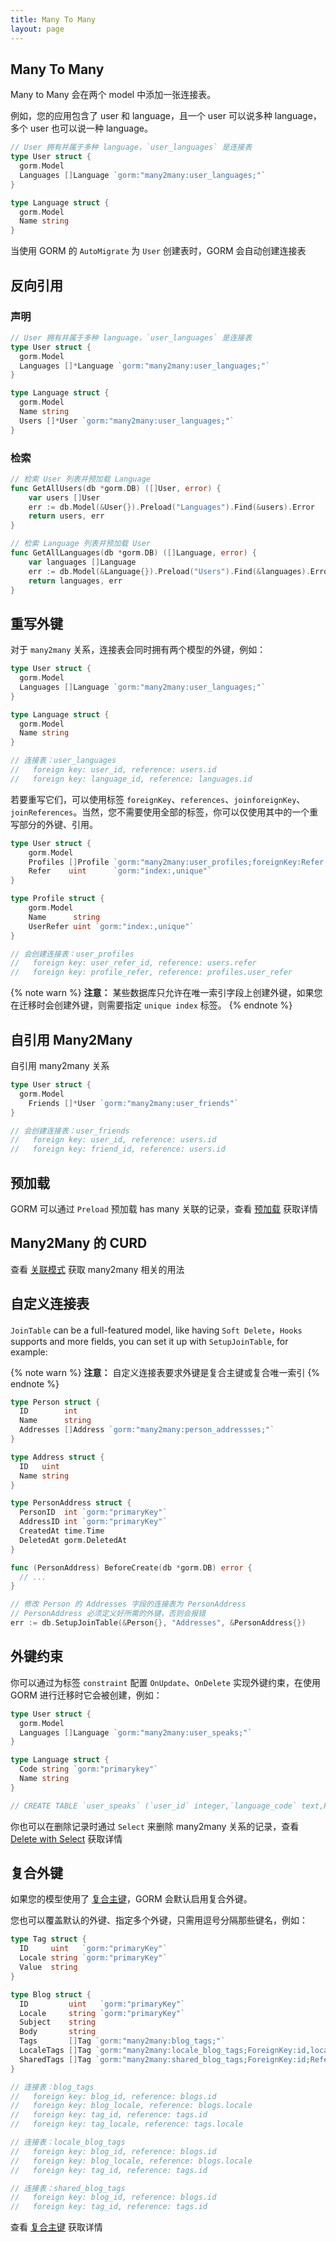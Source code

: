 ```yaml
---
title: Many To Many
layout: page
---
```


## Many To Many

Many to Many 会在两个 model 中添加一张连接表。

例如，您的应用包含了 user 和 language，且一个 user 可以说多种 language，多个 user 也可以说一种 language。

```go
// User 拥有并属于多种 language，`user_languages` 是连接表
type User struct {
  gorm.Model
  Languages []Language `gorm:"many2many:user_languages;"`
}

type Language struct {
  gorm.Model
  Name string
}
```

当使用 GORM 的 `AutoMigrate` 为 `User` 创建表时，GORM 会自动创建连接表

## 反向引用

### 声明
```go
// User 拥有并属于多种 language，`user_languages` 是连接表
type User struct {
  gorm.Model
  Languages []*Language `gorm:"many2many:user_languages;"`
}

type Language struct {
  gorm.Model
  Name string
  Users []*User `gorm:"many2many:user_languages;"`
}
```

### 检索
```go
// 检索 User 列表并预加载 Language
func GetAllUsers(db *gorm.DB) ([]User, error) {
    var users []User
    err := db.Model(&User{}).Preload("Languages").Find(&users).Error
    return users, err
}

// 检索 Language 列表并预加载 User
func GetAllLanguages(db *gorm.DB) ([]Language, error) {
    var languages []Language
    err := db.Model(&Language{}).Preload("Users").Find(&languages).Error
    return languages, err
}
```

## 重写外键

对于 `many2many` 关系，连接表会同时拥有两个模型的外键，例如：

```go
type User struct {
  gorm.Model
  Languages []Language `gorm:"many2many:user_languages;"`
}

type Language struct {
  gorm.Model
  Name string
}

// 连接表：user_languages
//   foreign key: user_id, reference: users.id
//   foreign key: language_id, reference: languages.id
```

若要重写它们，可以使用标签 `foreignKey`、`references`、`joinforeignKey`、`joinReferences`。当然，您不需要使用全部的标签，你可以仅使用其中的一个重写部分的外键、引用。

```go
type User struct {
    gorm.Model
    Profiles []Profile `gorm:"many2many:user_profiles;foreignKey:Refer;joinForeignKey:UserReferID;References:UserRefer;joinReferences:ProfileRefer"`
    Refer    uint      `gorm:"index:,unique"`
}

type Profile struct {
    gorm.Model
    Name      string
    UserRefer uint `gorm:"index:,unique"`
}

// 会创建连接表：user_profiles
//   foreign key: user_refer_id, reference: users.refer
//   foreign key: profile_refer, reference: profiles.user_refer
```

{% note warn %}
**注意：** 某些数据库只允许在唯一索引字段上创建外键，如果您在迁移时会创建外键，则需要指定 `unique index` 标签。
{% endnote %}

## 自引用 Many2Many

自引用 many2many 关系

```go
type User struct {
  gorm.Model
    Friends []*User `gorm:"many2many:user_friends"`
}

// 会创建连接表：user_friends
//   foreign key: user_id, reference: users.id
//   foreign key: friend_id, reference: users.id
```

## 预加载

GORM 可以通过 `Preload` 预加载 has many 关联的记录，查看 [预加载](preload.html) 获取详情

## Many2Many 的 CURD

查看 [关联模式](associations.html#Association-Mode) 获取 many2many 相关的用法

## 自定义连接表

`JoinTable` can be a full-featured model, like having `Soft Delete`，`Hooks` supports and more fields, you can set it up with `SetupJoinTable`, for example:

{% note warn %}
**注意：** 自定义连接表要求外键是复合主键或复合唯一索引
{% endnote %}

```go
type Person struct {
  ID        int
  Name      string
  Addresses []Address `gorm:"many2many:person_addressses;"`
}

type Address struct {
  ID   uint
  Name string
}

type PersonAddress struct {
  PersonID  int `gorm:"primaryKey"`
  AddressID int `gorm:"primaryKey"`
  CreatedAt time.Time
  DeletedAt gorm.DeletedAt
}

func (PersonAddress) BeforeCreate(db *gorm.DB) error {
  // ...
}

// 修改 Person 的 Addresses 字段的连接表为 PersonAddress
// PersonAddress 必须定义好所需的外键，否则会报错
err := db.SetupJoinTable(&Person{}, "Addresses", &PersonAddress{})
```

## 外键约束

你可以通过为标签 `constraint` 配置 `OnUpdate`、`OnDelete` 实现外键约束，在使用 GORM 进行迁移时它会被创建，例如：

```go
type User struct {
  gorm.Model
  Languages []Language `gorm:"many2many:user_speaks;"`
}

type Language struct {
  Code string `gorm:"primarykey"`
  Name string
}

// CREATE TABLE `user_speaks` (`user_id` integer,`language_code` text,PRIMARY KEY (`user_id`,`language_code`),CONSTRAINT `fk_user_speaks_user` FOREIGN KEY (`user_id`) REFERENCES `users`(`id`) ON DELETE SET NULL ON UPDATE CASCADE,CONSTRAINT `fk_user_speaks_language` FOREIGN KEY (`language_code`) REFERENCES `languages`(`code`) ON DELETE SET NULL ON UPDATE CASCADE);
```

你也可以在删除记录时通过 `Select` 来删除 many2many 关系的记录，查看 [Delete with Select](associations.html#delete_with_select) 获取详情

## 复合外键

如果您的模型使用了 [复合主键](composite_primary_key.html)，GORM 会默认启用复合外键。

您也可以覆盖默认的外键、指定多个外键，只需用逗号分隔那些键名，例如：

```go
type Tag struct {
  ID     uint   `gorm:"primaryKey"`
  Locale string `gorm:"primaryKey"`
  Value  string
}

type Blog struct {
  ID         uint   `gorm:"primaryKey"`
  Locale     string `gorm:"primaryKey"`
  Subject    string
  Body       string
  Tags       []Tag `gorm:"many2many:blog_tags;"`
  LocaleTags []Tag `gorm:"many2many:locale_blog_tags;ForeignKey:id,locale;References:id"`
  SharedTags []Tag `gorm:"many2many:shared_blog_tags;ForeignKey:id;References:id"`
}

// 连接表：blog_tags
//   foreign key: blog_id, reference: blogs.id
//   foreign key: blog_locale, reference: blogs.locale
//   foreign key: tag_id, reference: tags.id
//   foreign key: tag_locale, reference: tags.locale

// 连接表：locale_blog_tags
//   foreign key: blog_id, reference: blogs.id
//   foreign key: blog_locale, reference: blogs.locale
//   foreign key: tag_id, reference: tags.id

// 连接表：shared_blog_tags
//   foreign key: blog_id, reference: blogs.id
//   foreign key: tag_id, reference: tags.id
```

查看 [复合主键](composite_primary_key.html) 获取详情
